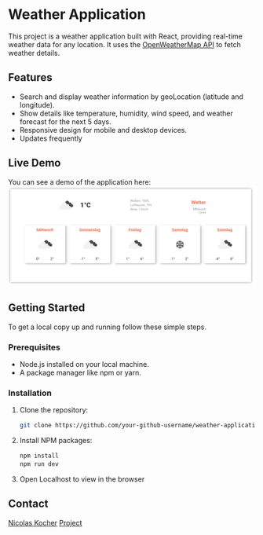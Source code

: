 # Weather Application

This project is a weather application built with React, providing real-time weather data for any location. It uses the [OpenWeatherMap API](https://openweathermap.org/api) to fetch weather details.

## Features

- Search and display weather information by geoLocation (latitude and longitude).
- Show details like temperature, humidity, wind speed, and weather forecast for the next 5 days.
- Responsive design for mobile and desktop devices.
- Updates frequently

## Live Demo

You can see a demo of the application here: 
![Demo](/src/assets/demo.png)

## Getting Started

To get a local copy up and running follow these simple steps.

### Prerequisites

- Node.js installed on your local machine.
- A package manager like npm or yarn.

### Installation

1. Clone the repository:
   ```sh
   git clone https://github.com/your-github-username/weather-application.git

2. Install NPM packages:
   ```sh
   npm install
   npm run dev

3. Open Localhost to view in the browser

## Contact
[Nicolas Kocher](https://www.linkedin.com/in/nicolaskocher/)
[Project](https://github.com/NicolasKocher/Weather-Application)
